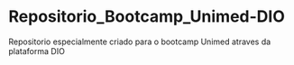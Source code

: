 # Repositorio_Bootcamp_Unimed-DIO
Repositorio especialmente criado para o bootcamp Unimed atraves da plataforma DIO
